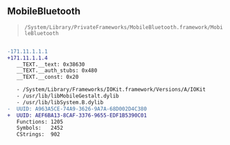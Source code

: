 ## MobileBluetooth

> `/System/Library/PrivateFrameworks/MobileBluetooth.framework/MobileBluetooth`

```diff

-171.11.1.1.1
+171.11.1.1.4
   __TEXT.__text: 0x38630
   __TEXT.__auth_stubs: 0x480
   __TEXT.__const: 0x20

   - /System/Library/Frameworks/IOKit.framework/Versions/A/IOKit
   - /usr/lib/libMobileGestalt.dylib
   - /usr/lib/libSystem.B.dylib
-  UUID: A963A5CE-74A9-3626-9A7A-68D002D4C380
+  UUID: AEF6BA13-8CAF-3376-9655-EDF1B5390C01
   Functions: 1205
   Symbols:   2452
   CStrings:  902

```
